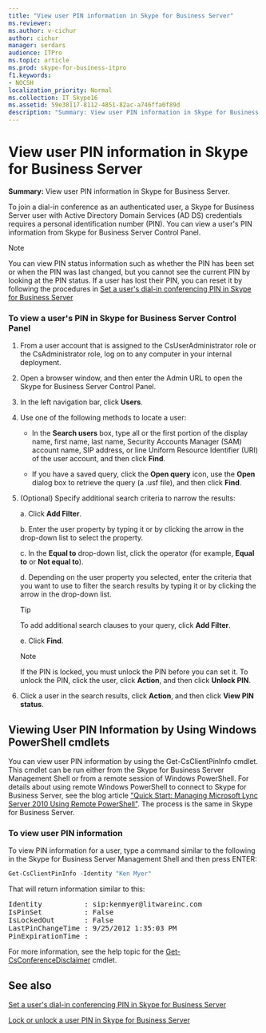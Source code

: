 ```yaml
---
title: "View user PIN information in Skype for Business Server"
ms.reviewer: 
ms.author: v-cichur
author: cichur
manager: serdars
audience: ITPro
ms.topic: article
ms.prod: skype-for-business-itpro
f1.keywords:
- NOCSH
localization_priority: Normal
ms.collection: IT_Skype16
ms.assetid: 59e38117-8112-4851-82ac-a746ffa0f89d
description: "Summary: View user PIN information in Skype for Business Server."
---
```


# View user PIN information in Skype for Business Server
 
**Summary:** View user PIN information in Skype for Business Server.
  
To join a dial-in conference as an authenticated user, a Skype for Business Server user with Active Directory Domain Services (AD DS) credentials requires a personal identification number (PIN). You can view a user's PIN information from Skype for Business Server Control Panel.
  
> [!NOTE]
> You can view PIN status information such as whether the PIN has been set or when the PIN was last changed, but you cannot see the current PIN by looking at the PIN status. If a user has lost their PIN, you can reset it by following the procedures in [Set a user's dial-in conferencing PIN in Skype for Business Server](set-a-user-s-dial-in-conferencing-pin.md)
  
### To view a user's PIN in Skype for Business Server Control Panel

1. From a user account that is assigned to the CsUserAdministrator role or the CsAdministrator role, log on to any computer in your internal deployment.
    
2. Open a browser window, and then enter the Admin URL to open the Skype for Business Server Control Panel.  
    
3. In the left navigation bar, click **Users**.
    
4. Use one of the following methods to locate a user:
    
   - In the **Search users** box, type all or the first portion of the display name, first name, last name, Security Accounts Manager (SAM) account name, SIP address, or line Uniform Resource Identifier (URI) of the user account, and then click **Find**.
    
   - If you have a saved query, click the **Open query** icon, use the **Open** dialog box to retrieve the query (a .usf file), and then click **Find**.
    
5. (Optional) Specify additional search criteria to narrow the results:
    
   a. Click **Add Filter**.
    
   b. Enter the user property by typing it or by clicking the arrow in the drop-down list to select the property.
    
   c. In the **Equal to** drop-down list, click the operator (for example, **Equal to** or **Not equal to**).
    
   d. Depending on the user property you selected, enter the criteria that you want to use to filter the search results by typing it or by clicking the arrow in the drop-down list.
    
    > [!TIP]
    > To add additional search clauses to your query, click **Add Filter**. 
  
   e. Click **Find**.
    
    > [!NOTE]
    > If the PIN is locked, you must unlock the PIN before you can set it. To unlock the PIN, click the user, click **Action**, and then click **Unlock PIN**. 
  
6. Click a user in the search results, click **Action**, and then click **View PIN status**.
    
## Viewing User PIN Information by Using Windows PowerShell cmdlets

You can view user PIN information by using the Get-CsClientPinInfo cmdlet. This cmdlet can be run either from the Skype for Business Server Management Shell or from a remote session of Windows PowerShell. For details about using remote Windows PowerShell to connect to Skype for Business Server, see the blog article ["Quick Start: Managing Microsoft Lync Server 2010 Using Remote PowerShell"](https://go.microsoft.com/fwlink/p/?linkId=255876). The process is the same in Skype for Business Server.
  
### To view user PIN information

To view PIN information for a user, type a command similar to the following in the Skype for Business Server Management Shell and then press ENTER:
    
  ```PowerShell
  Get-CsClientPinInfo -Identity "Ken Myer"
  ```

That will return information similar to this:

<pre>
Identity          : sip:kenmyer@litwareinc.com
IsPinSet          : False
IsLockedOut       : False
LastPinChangeTime : 9/25/2012 1:35:03 PM
PinExpirationTime :
</pre>

For more information, see the help topic for the [Get-CsConferenceDisclaimer](/powershell/module/skype/get-csconferencedisclaimer?view=skype-ps) cmdlet.
  
## See also

[Set a user's dial-in conferencing PIN in Skype for Business Server](set-a-user-s-dial-in-conferencing-pin.md)
  
[Lock or unlock a user PIN in Skype for Business Server](lock-or-unlock-a-user-pin.md)